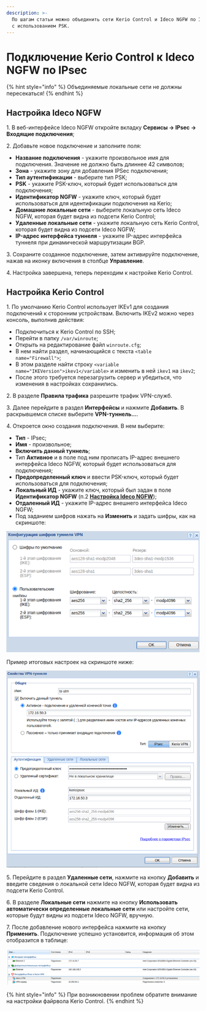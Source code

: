 ```yaml
---
description: >-
  По шагам статьи можно объединить сети Kerio Control и Ideco NGFW по IPsec
  с использованием PSK.
---
```


# Подключение Kerio Control к Ideco NGFW по IPsec

{% hint style="info" %}
Объединяемые локальные сети не должны пересекаться!
{% endhint %}

## Настройка Ideco NGFW

1\. В веб-интерфейсе Ideco NGFW откройте вкладку **Сервисы -> IPsec -> Входящие подключения**;

2\. Добавьте новое подключение и заполните поля:

* **Название подключения** - укажите произвольное имя для подключения. Значение не должно быть длиннее 42 символов;
* **Зона** - укажите зону для добавления IPSec подключения;
* **Тип аутентификации** - выберите тип PSK;
* **PSK** - укажите PSK-ключ, который будет использоваться для подключения;
* **Идентификатор NGFW** - укажите ключ, который будет использоваться для идентификации подключения на Kerio;
* **Домашние локальные сети** - выберите локальную сеть Ideco NGFW, которая будет видна из подсети Kerio Control;
* **Удаленные локальные сети** - укажите локальную сеть Kerio Control, которая будет видна из подсети Ideco NGFW;
* **IP-адрес интерфейса туннеля** - укажите IP-адрес интерфейса туннеля при динамической маршрутизации BGP.

3\. Сохраните созданное подключение, затем активируйте подключение, нажав на иконку включения в столбце **Управление**.

4\. Настройка завершена, теперь переходим к настройке Kerio Control.

## Настройка Kerio Control

1\. По умолчанию Kerio Control использует IKEv1 для создания подключений к сторонним устройствам. Включить IKEv2 можно через консоль, выполнив действия:

* Подключиться к Kerio Control по SSH;
* Перейти в папку `/var/winroute`;
* Открыть на редактирование файл `winroute.cfg`;
* В нем найти раздел, начинающийся с текста `<table name="Firewall">`;
* В этом разделе найти строку `<variable name="IKEVersion">ikev1</variable>` и изменить в ней `ikev1` на `ikev2`;
* После этого требуется перезагрузить сервер и убедиться, что изменения в настройках сохранились.

2\. В разделе **Правила трафика** разрешите трафик VPN-служб.

3\. Далее перейдите в раздел **Интерфейсы** и нажмите **Добавить**. В раскрывшемся списке выберите **VPN-туннель...**.

4\. Откроется окно создания подключения. В нем выберите:

* **Тип** - IPsec;
* **Имя** - произвольное;
* **Включить данный туннель**;
* Тип **Активное** и в поле под ним прописать IP-адрес внешнего интерфейса Ideco NGFW, который будет использоваться для подключения;
* **Предопределенный ключ** и ввести PSK-ключ, который будет использоваться для подключения;
* **Локальный ИД** - укажите ключ, который был задан в поле **Идентификатор NGFW** (п.2 [**Настройка Ideco NGFW**](ipsec-connection-kerio-control-to-utm.md));
* **Отдаленный ИД** - укажите IP-адрес внешнего интерфейса Ideco NGFW;
* Под заданием шифров нажать на **Изменить** и задать шифры, как на скриншоте:

![](/.gitbook/assets/ipsec-connection-kerio-control-to-utm1.png)

Пример итоговых настроек на скриншоте ниже:

![](/.gitbook/assets/ipsec-connection-kerio-control-to-utm2.png)

5\. Перейдите в раздел **Удаленные сети**, нажмите на кнопку **Добавить** и введите сведения о локальной сети Ideco NGFW, которая будет видна из подсети Kerio Control.

6\. В разделе **Локальные сети** нажмите на кнопку **Использовать автоматически определенные локальные сети** или настройте сети, которые будут видны из подсети Ideco NGFW, вручную.

7\. После добавление нового интерфейса нажмите на кнопку **Применить**. Подключение успешно установится, информация об этом отобразится в таблице:

![](/.gitbook/assets/ipsec-connection-kerio-control-to-utm3.png)

{% hint style="info" %}
При возникновении проблем обратите внимание на настройки файрвола Kerio Control.
{% endhint %}
